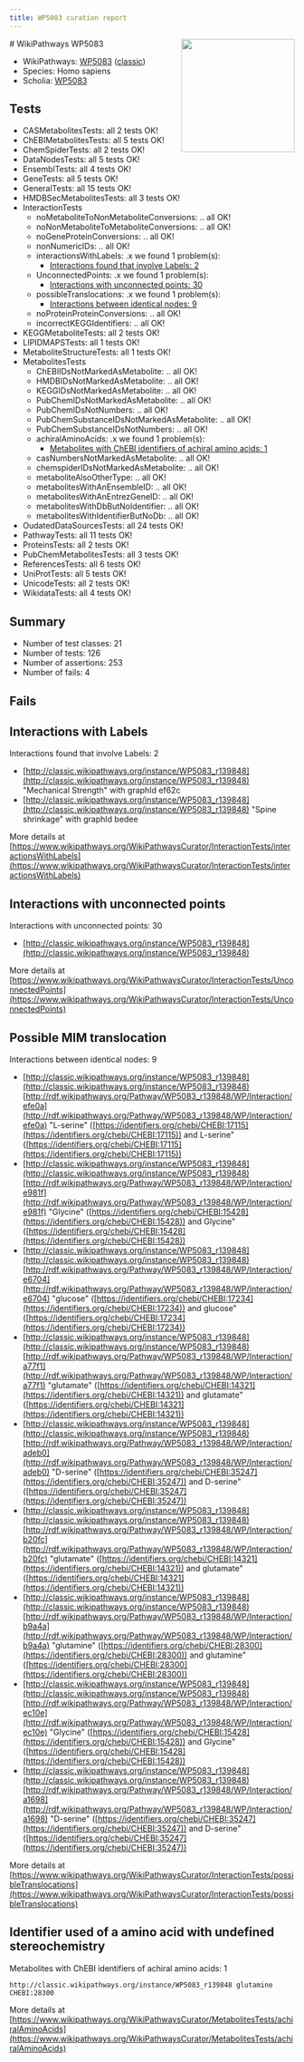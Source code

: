 ```yaml
---
title: WP5083 curation report
---
```


<img style="float: right; width: 200px" src="https://upload.wikimedia.org/wikipedia/commons/thumb/8/83/Wplogo_with_text_500.png/640px-Wplogo_with_text_500.png" />
# WikiPathways WP5083

* WikiPathways: [WP5083](https://wikipathways.org/pathways/WP5083) ([classic](https://classic.wikipathways.org/instance/WP5083))
* Species: Homo sapiens
* Scholia: [WP5083](https://scholia.toolforge.org/wikipathways/WP5083)
## Tests
* CASMetabolitesTests: all 2 tests OK!
* ChEBIMetabolitesTests: all 5 tests OK!
* ChemSpiderTests: all 2 tests OK!
* DataNodesTests: all 5 tests OK!
* EnsemblTests: all 4 tests OK!
* GeneTests: all 5 tests OK!
* GeneralTests: all 15 tests OK!
* HMDBSecMetabolitesTests: all 3 tests OK!
* InteractionTests
    * noMetaboliteToNonMetaboliteConversions: .. all OK!
    * noNonMetaboliteToMetaboliteConversions: .. all OK!
    * noGeneProteinConversions: .. all OK!
    * nonNumericIDs: .. all OK!
    * interactionsWithLabels: .x we found 1 problem(s):
        * [Interactions found that involve Labels: 2](#630d2679)
    * UnconnectedPoints: .x we found 1 problem(s):
        * [Interactions with unconnected points: 30](#7f1d40b5)
    * possibleTranslocations: .x we found 1 problem(s):
        * [Interactions between identical nodes: 9](#1c11820e)
    * noProteinProteinConversions: .. all OK!
    * incorrectKEGGIdentifiers: .. all OK!
* KEGGMetaboliteTests: all 2 tests OK!
* LIPIDMAPSTests: all 1 tests OK!
* MetaboliteStructureTests: all 1 tests OK!
* MetabolitesTests
    * ChEBIIDsNotMarkedAsMetabolite: .. all OK!
    * HMDBIDsNotMarkedAsMetabolite: .. all OK!
    * KEGGIDsNotMarkedAsMetabolite: .. all OK!
    * PubChemIDsNotMarkedAsMetabolite: .. all OK!
    * PubChemIDsNotNumbers: .. all OK!
    * PubChemSubstanceIDsNotMarkedAsMetabolite: .. all OK!
    * PubChemSubstanceIDsNotNumbers: .. all OK!
    * achiralAminoAcids: .x we found 1 problem(s):
        * [Metabolites with ChEBI identifiers of achiral amino acids: 1](#9c17608e)
    * casNumbersNotMarkedAsMetabolite: .. all OK!
    * chemspiderIDsNotMarkedAsMetabolite: .. all OK!
    * metaboliteAlsoOtherType: .. all OK!
    * metabolitesWithAnEnsembleID: .. all OK!
    * metabolitesWithAnEntrezGeneID: .. all OK!
    * metabolitesWithDbButNoIdentifier: .. all OK!
    * metabolitesWithIdentifierButNoDb: .. all OK!
* OudatedDataSourcesTests: all 24 tests OK!
* PathwayTests: all 11 tests OK!
* ProteinsTests: all 2 tests OK!
* PubChemMetabolitesTests: all 3 tests OK!
* ReferencesTests: all 6 tests OK!
* UniProtTests: all 5 tests OK!
* UnicodeTests: all 2 tests OK!
* WikidataTests: all 4 tests OK!


## Summary

* Number of test classes: 21
* Number of tests: 126
* Number of assertions: 253
* Number of fails: 4

## Fails

<a name="630d2679" />

## Interactions with Labels

Interactions found that involve Labels: 2

* [http://classic.wikipathways.org/instance/WP5083_r139848](http://classic.wikipathways.org/instance/WP5083_r139848) "Mechanical Strength" with graphId ef62c
* [http://classic.wikipathways.org/instance/WP5083_r139848](http://classic.wikipathways.org/instance/WP5083_r139848) "Spine shrinkage" with graphId bedee


More details at [https://www.wikipathways.org/WikiPathwaysCurator/InteractionTests/interactionsWithLabels](https://www.wikipathways.org/WikiPathwaysCurator/InteractionTests/interactionsWithLabels)

<a name="7f1d40b5" />

## Interactions with unconnected points

Interactions with unconnected points: 30

* [http://classic.wikipathways.org/instance/WP5083_r139848](http://classic.wikipathways.org/instance/WP5083_r139848)


More details at [https://www.wikipathways.org/WikiPathwaysCurator/InteractionTests/UnconnectedPoints](https://www.wikipathways.org/WikiPathwaysCurator/InteractionTests/UnconnectedPoints)

<a name="1c11820e" />

## Possible MIM translocation

Interactions between identical nodes: 9

* [http://classic.wikipathways.org/instance/WP5083_r139848](http://classic.wikipathways.org/instance/WP5083_r139848) [http://rdf.wikipathways.org/Pathway/WP5083_r139848/WP/Interaction/efe0a](http://rdf.wikipathways.org/Pathway/WP5083_r139848/WP/Interaction/efe0a) "L-serine" ([https://identifiers.org/chebi/CHEBI:17115](https://identifiers.org/chebi/CHEBI:17115)) and 
L-serine" ([https://identifiers.org/chebi/CHEBI:17115](https://identifiers.org/chebi/CHEBI:17115))
* [http://classic.wikipathways.org/instance/WP5083_r139848](http://classic.wikipathways.org/instance/WP5083_r139848) [http://rdf.wikipathways.org/Pathway/WP5083_r139848/WP/Interaction/e981f](http://rdf.wikipathways.org/Pathway/WP5083_r139848/WP/Interaction/e981f) "Glycine" ([https://identifiers.org/chebi/CHEBI:15428](https://identifiers.org/chebi/CHEBI:15428)) and 
Glycine" ([https://identifiers.org/chebi/CHEBI:15428](https://identifiers.org/chebi/CHEBI:15428))
* [http://classic.wikipathways.org/instance/WP5083_r139848](http://classic.wikipathways.org/instance/WP5083_r139848) [http://rdf.wikipathways.org/Pathway/WP5083_r139848/WP/Interaction/e6704](http://rdf.wikipathways.org/Pathway/WP5083_r139848/WP/Interaction/e6704) "glucose" ([https://identifiers.org/chebi/CHEBI:17234](https://identifiers.org/chebi/CHEBI:17234)) and 
glucose" ([https://identifiers.org/chebi/CHEBI:17234](https://identifiers.org/chebi/CHEBI:17234))
* [http://classic.wikipathways.org/instance/WP5083_r139848](http://classic.wikipathways.org/instance/WP5083_r139848) [http://rdf.wikipathways.org/Pathway/WP5083_r139848/WP/Interaction/a77f1](http://rdf.wikipathways.org/Pathway/WP5083_r139848/WP/Interaction/a77f1) "glutamate" ([https://identifiers.org/chebi/CHEBI:14321](https://identifiers.org/chebi/CHEBI:14321)) and 
glutamate" ([https://identifiers.org/chebi/CHEBI:14321](https://identifiers.org/chebi/CHEBI:14321))
* [http://classic.wikipathways.org/instance/WP5083_r139848](http://classic.wikipathways.org/instance/WP5083_r139848) [http://rdf.wikipathways.org/Pathway/WP5083_r139848/WP/Interaction/adeb0](http://rdf.wikipathways.org/Pathway/WP5083_r139848/WP/Interaction/adeb0) "D-serine" ([https://identifiers.org/chebi/CHEBI:35247](https://identifiers.org/chebi/CHEBI:35247)) and 
D-serine" ([https://identifiers.org/chebi/CHEBI:35247](https://identifiers.org/chebi/CHEBI:35247))
* [http://classic.wikipathways.org/instance/WP5083_r139848](http://classic.wikipathways.org/instance/WP5083_r139848) [http://rdf.wikipathways.org/Pathway/WP5083_r139848/WP/Interaction/b20fc](http://rdf.wikipathways.org/Pathway/WP5083_r139848/WP/Interaction/b20fc) "glutamate" ([https://identifiers.org/chebi/CHEBI:14321](https://identifiers.org/chebi/CHEBI:14321)) and 
glutamate" ([https://identifiers.org/chebi/CHEBI:14321](https://identifiers.org/chebi/CHEBI:14321))
* [http://classic.wikipathways.org/instance/WP5083_r139848](http://classic.wikipathways.org/instance/WP5083_r139848) [http://rdf.wikipathways.org/Pathway/WP5083_r139848/WP/Interaction/b9a4a](http://rdf.wikipathways.org/Pathway/WP5083_r139848/WP/Interaction/b9a4a) "glutamine" ([https://identifiers.org/chebi/CHEBI:28300](https://identifiers.org/chebi/CHEBI:28300)) and 
glutamine" ([https://identifiers.org/chebi/CHEBI:28300](https://identifiers.org/chebi/CHEBI:28300))
* [http://classic.wikipathways.org/instance/WP5083_r139848](http://classic.wikipathways.org/instance/WP5083_r139848) [http://rdf.wikipathways.org/Pathway/WP5083_r139848/WP/Interaction/ec10e](http://rdf.wikipathways.org/Pathway/WP5083_r139848/WP/Interaction/ec10e) "Glycine" ([https://identifiers.org/chebi/CHEBI:15428](https://identifiers.org/chebi/CHEBI:15428)) and 
Glycine" ([https://identifiers.org/chebi/CHEBI:15428](https://identifiers.org/chebi/CHEBI:15428))
* [http://classic.wikipathways.org/instance/WP5083_r139848](http://classic.wikipathways.org/instance/WP5083_r139848) [http://rdf.wikipathways.org/Pathway/WP5083_r139848/WP/Interaction/a1698](http://rdf.wikipathways.org/Pathway/WP5083_r139848/WP/Interaction/a1698) "D-serine" ([https://identifiers.org/chebi/CHEBI:35247](https://identifiers.org/chebi/CHEBI:35247)) and 
D-serine" ([https://identifiers.org/chebi/CHEBI:35247](https://identifiers.org/chebi/CHEBI:35247))


More details at [https://www.wikipathways.org/WikiPathwaysCurator/InteractionTests/possibleTranslocations](https://www.wikipathways.org/WikiPathwaysCurator/InteractionTests/possibleTranslocations)

<a name="9c17608e" />

## Identifier used of a amino acid with undefined stereochemistry

Metabolites with ChEBI identifiers of achiral amino acids: 1
```
http://classic.wikipathways.org/instance/WP5083_r139848 glutamine CHEBI:28300
```

More details at [https://www.wikipathways.org/WikiPathwaysCurator/MetabolitesTests/achiralAminoAcids](https://www.wikipathways.org/WikiPathwaysCurator/MetabolitesTests/achiralAminoAcids)

